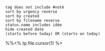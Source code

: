 ```tasks
tag does not include #noté 
sort by urgency reverse
sort by created 
sort by filename reverse
status.name includes idée
hide created date
(starts before today) OR (starts on today)
```



%%<% tp.file.cursor(1) %>
